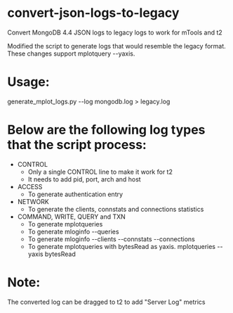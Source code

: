 # convert-json-logs-to-legacy
Convert MongoDB 4.4 JSON logs to legacy logs to work for mTools and t2

Modified the script to generate logs that would resemble the legacy format. These changes support mplotquery --yaxis.

# Usage:
generate_mplot_logs.py --log mongodb.log > legacy.log

# Below are the following log types that the script process:
* CONTROL
  * Only a single CONTROL line to make it work for t2
  * It needs to add pid, port, arch and host
* ACCESS
  * To generate authentication entry
* NETWORK
  * To generate the clients, connstats and connections statistics
* COMMAND, WRITE, QUERY and TXN
  * To generate mplotqueries
  * To generate mloginfo --queries
  * To generate mloginfo --clients --connstats --connections
  * To generate mplotqueries with bytesRead as yaxis. mplotqueries <log> --yaxis bytesRead

# Note:
The converted log can be dragged to t2 to add "Server Log" metrics
